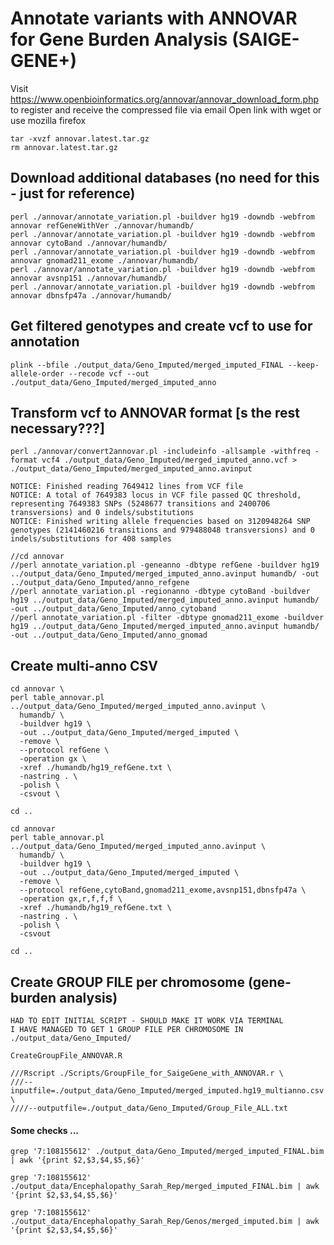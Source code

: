 
# Annotate variants with ANNOVAR for Gene Burden Analysis (SAIGE-GENE+)
Visit https://www.openbioinformatics.org/annovar/annovar_download_form.php to register and receive the compressed file via email
Open link with wget or use mozilla firefox
```
tar -xvzf annovar.latest.tar.gz
rm annovar.latest.tar.gz
```
## Download additional databases (no need for this - just for reference)
```
perl ./annovar/annotate_variation.pl -buildver hg19 -downdb -webfrom annovar refGeneWithVer ./annovar/humandb/
perl ./annovar/annotate_variation.pl -buildver hg19 -downdb -webfrom annovar cytoBand ./annovar/humandb/
perl ./annovar/annotate_variation.pl -buildver hg19 -downdb -webfrom annovar gnomad211_exome ./annovar/humandb/
perl ./annovar/annotate_variation.pl -buildver hg19 -downdb -webfrom annovar avsnp151 ./annovar/humandb/
perl ./annovar/annotate_variation.pl -buildver hg19 -downdb -webfrom annovar dbnsfp47a ./annovar/humandb/
```
## Get filtered genotypes and create vcf to use for annotation 
```
plink --bfile ./output_data/Geno_Imputed/merged_imputed_FINAL --keep-allele-order --recode vcf --out ./output_data/Geno_Imputed/merged_imputed_anno
```
## Transform vcf to ANNOVAR format [s the rest necessary???]
```
perl ./annovar/convert2annovar.pl -includeinfo -allsample -withfreq -format vcf4 ./output_data/Geno_Imputed/merged_imputed_anno.vcf > ./output_data/Geno_Imputed/merged_imputed_anno.avinput

NOTICE: Finished reading 7649412 lines from VCF file
NOTICE: A total of 7649383 locus in VCF file passed QC threshold, representing 7649383 SNPs (5248677 transitions and 2400706 transversions) and 0 indels/substitutions
NOTICE: Finished writing allele frequencies based on 3120948264 SNP genotypes (2141460216 transitions and 979488048 transversions) and 0 indels/substitutions for 408 samples

//cd annovar
//perl annotate_variation.pl -geneanno -dbtype refGene -buildver hg19 ../output_data/Geno_Imputed/merged_imputed_anno.avinput humandb/ -out ../output_data/Geno_Imputed/anno_refgene
//perl annotate_variation.pl -regionanno -dbtype cytoBand -buildver hg19 ../output_data/Geno_Imputed/merged_imputed_anno.avinput humandb/ -out ../output_data/Geno_Imputed/anno_cytoband
//perl annotate_variation.pl -filter -dbtype gnomad211_exome -buildver hg19 ../output_data/Geno_Imputed/merged_imputed_anno.avinput humandb/ -out ../output_data/Geno_Imputed/anno_gnomad
```
## Create multi-anno CSV
```
cd annovar \
perl table_annovar.pl ../output_data/Geno_Imputed/merged_imputed_anno.avinput \
  humandb/ \
  -buildver hg19 \
  -out ../output_data/Geno_Imputed/merged_imputed \
  -remove \
  --protocol refGene \
  -operation gx \
  -xref ./humandb/hg19_refGene.txt \
  -nastring . \
  -polish \
  -csvout \

cd ..  
```
```
cd annovar
perl table_annovar.pl ../output_data/Geno_Imputed/merged_imputed_anno.avinput \
  humandb/ \
  -buildver hg19 \
  -out ../output_data/Geno_Imputed/merged_imputed \
  -remove \
  --protocol refGene,cytoBand,gnomad211_exome,avsnp151,dbnsfp47a \
  -operation gx,r,f,f,f \
  -xref ./humandb/hg19_refGene.txt \
  -nastring . \
  -polish \
  -csvout

cd ..  
```

## Create GROUP FILE per chromosome (gene-burden analysis)
```
HAD TO EDIT INITIAL SCRIPT - SHOULD MAKE IT WORK VIA TERMINAL
I HAVE MANAGED TO GET 1 GROUP FILE PER CHROMOSOME IN ./output_data/Geno_Imputed/

CreateGroupFile_ANNOVAR.R

///Rscript ./Scripts/GroupFile_for_SaigeGene_with_ANNOVAR.r \
///--inputfile=./output_data/Geno_Imputed/merged_imputed.hg19_multianno.csv \
////--outputfile=./output_data/Geno_Imputed/Group_File_ALL.txt
```


#### Some checks ...
```
grep '7:108155612' ./output_data/Geno_Imputed/merged_imputed_FINAL.bim | awk '{print $2,$3,$4,$5,$6}'

grep '7:108155612' ./output_data/Encephalopathy_Sarah_Rep/merged_imputed_FINAL.bim | awk '{print $2,$3,$4,$5,$6}'

grep '7:108155612' ./output_data/Encephalopathy_Sarah_Rep/Genos/merged_imputed.bim | awk '{print $2,$3,$4,$5,$6}'
```

